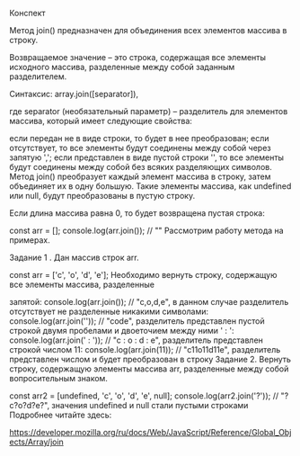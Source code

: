 Конспект

Метод join() предназначен для объединения всех элементов массива в строку.

Возвращаемое значение – это строка, содержащая все элементы исходного массива, разделенные между собой заданным разделителем.

Синтаксис: array.join([separator]),

где separator (необязательный параметр) – разделитель для элементов массива, который имеет следующие свойства:

если передан не в виде строки, то будет в нее преобразован; если отсутствует, то все элементы будут соединены между собой через запятую ','; если представлен в виде пустой строки '', то все элементы будут соединены между собой без всяких разделяющих символов. Метод join() преобразует каждый элемент массива в строку, затем объединяет их в одну большую. Такие элементы массива, как undefined или null, будут преобразованы в пустую строку.

Если длина массива равна 0, то будет возвращена пустая строка:

const arr = []; console.log(arr.join()); // "" Рассмотрим работу метода на примерах.

Задание 1 . Дан массив строк arr.

const arr = ['c', 'o', 'd', 'e']; Необходимо вернуть строку, содержащую все элементы массива, разделенные

запятой: console.log(arr.join()); // "c,o,d,e", в данном случае разделитель отсутствует не разделенные никакими символами: console.log(arr.join('')); // "code", разделитель представлен пустой строкой двумя пробелами и двоеточием между ними ' : ': console.log(arr.join(' : ')); // "c : o : d : e", разделитель представлен строкой числом 11: console.log(arr.join(11)); // "c11o11d11e", разделитель представлен числом и будет преобразован в строку Задание 2. Вернуть строку, содержащую элементы массива arr, разделенные между собой вопросительным знаком.

const arr2 = [undefined, 'c', 'o', 'd', 'e', null]; console.log(arr2.join('?')); // "?c?o?d?e?", значения undefined и null стали пустыми строками Подробнее читайте здесь:

https://developer.mozilla.org/ru/docs/Web/JavaScript/Reference/Global_Objects/Array/join
